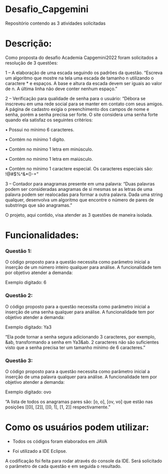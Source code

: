 # Desafio_Capgemini
Repositório contendo as 3 atividades solicitadas


# Descrição:
Como proposta do desafio Academia Capgemini2022  foram solicitados a resolução de 3 questões:

1 – A elaboração de uma escada seguindo os padrões da questão.
                 “Escreva um algoritmo que mostre na tela uma escada de tamanho n utilizando o caractere * e espaços. A base e altura da escada devem ser iguais ao valor de n. A última linha não deve conter nenhum espaço.”
                 
2 – Verificação para qualidade de senha para o usuário:
   “Débora se inscreveu em uma rede social para se manter em contato com seus amigos. A página de cadastro exigia o preenchimento dos campos de nome e senha, porém a senha precisa ser forte. O site considera uma senha forte quando ela satisfaz os seguintes critérios:
   
•	Possui no mínimo 6 caracteres.

•	Contém no mínimo 1 digito.

•	Contém no mínimo 1 letra em minúsculo.

•	Contém no mínimo 1 letra em maiúsculo.

• Contém no mínimo 1 caractere especial. Os caracteres especiais são: !@#$%^&*()-+”


3 – Contador para anagramas presente em uma palavra:
   “Duas palavras podem ser consideradas anagramas de si mesmas se as letras de uma palavra podem ser realocadas para formar a outra palavra. Dada uma string qualquer, desenvolva um algoritmo que encontre o número de pares de substrings que são anagramas.”

O projeto, aqui contido, visa atender as 3 questões de maneira isolada.

# Funcionalidades:

### Questão 1:

O código proposto para a questão necessita como parâmetro inicial a inserção de um  número inteiro qualquer para análise.
A funcionalidade tem por objetivo atender a demanda:

Exemplo digitado: 6


### Questão 2:

O código proposto para a questão necessita como parâmetro inicial a inserção de uma senha qualquer para análise.
A funcionalidade tem por objetivo atender a demanda:

Exemplo digitado: Ya3

“Ela pode tornar a senha segura adicionando 3 caracteres, por exemplo, &ab, transformando a senha em Ya3&ab. 2 caracteres não são suficientes visto que a senha precisa ter um tamanho mínimo de 6 caracteres.”

### Questão 3:

O código proposto para a questão necessita como parâmetro inicial a inserção de uma palavra qualquer para análise.
A funcionalidade tem por objetivo atender a demanda:

Exemplo digitado: ovo

“A lista de todos os anagramas pares são: [o, o], [ov, vo] que estão nas posições [[0], [2]], [[0, 1], [1, 2]] respectivamente.”

# Como os usuários podem utilizar:

- Todos os códigos foram elaborados em JAVA

- Foi utilizado a IDE Eclipse.

A codificação foi feita para rodar através do console da IDE. 
Será solicitado o parâmetro de cada questão e em seguida o resultado.
